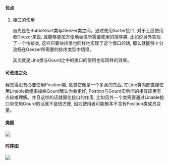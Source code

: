 #### 优点

1. 接口的使用

    首先是在BubbleSort类与Geezer类之间。通过使用Sorter接口, 对于上层使用者Geezer来说, 就能够更加方便地替换所需要使用的排序类, 比如说另外实现了一个快排类, 这样只要快排类也同样地实现了这个借口的话, 那么就能够十分流畅在Geezer所需要的排序类型中切换。

    其次就是Line类与Gourd之中的接口的使用也有同样的效果。



#### 可改进之处

我觉得没有必要使用Position类, 感觉它像是一个多余的东西, 在Line类内部直接使用Linable数组来操纵Gourd我认为会更好, Postion与Gourd实例间的相互应用有点较难理解。并且这样的话就弱化接口的作用, 比如另外一个类需要通过Linable接口来使用Gourd的话就不是很方便, 因为使用者可能根本不含有Position类成员变量。



#### 类图

![](http://www.plantuml.com/plantuml/png/jLJ1SjGm3BtxApmzPGlv0s2MNdhXqA70XM4wtesw3JXsnbQ0qlBlA9RiYKFJ6GxqifedHUz9Uku-eWau3LRr3Y7ScYFeTxqp1miFIjFVpOtU3u1tlgCm8I---xxJ4V3AnnvxxveSw5627HSM_BGebXpHpV0dOoSWxBTIwcXDZ3DxeIRcuG0X2dERctp-KgYYb8h8IkCuOIF3QCk_B_LCt8k8d2GX3UCB8Pcix26hqLdEglSpIYAW5Ay5YP9h3BqxQVGSDBL0cXVzsn3CFQyAt3JeIp-5Jc-jwfQ-j6dOi0PEQ-30m5zdL5iEI6sD-oOoPSOVPYnNPd76URo385KH3VP7qKqhJy75_VkvKUwujOx_wJovzoN0BmZhQvU5YdgkqZGMHvoyzW49ZUddQH_KtvE03xd5UZfkrbGzwxsGT-3ZE5i9KipPbhFpup0XmfKrhf4FHegbAB70JpXE23aT4SQTebKi_Wim_SCpfhRUTFFXY10i3E0mLfDGWwRMJLCdLOkjNqm7CdXDjbuzSvWoP9v8lzPdPricROif-Mdpo_-wUte0yo_AvJAl7jksqg_ak9vmGOeHpmcJrwoIyLDLJWlKjezlIbMwxlcoQ0-kcmRx1m00)





#### 时序图

![](http://www.plantuml.com/plantuml/png/VPD1Ry8m38Nl-HK-SK68EqA8CPKDQOA93jWDXTP0fP2WrD74n8zVN5OQgj9R_DuNvrbknpb9I-wa16hAw09nWXhBOkBsUxIORcn6Q4lr3V6tgc9Z0s_YTZk5Zzf7fb7SBnjdq-rY7ZqANvj5JNXVHZLckbWjQyfiNMFYsNTDYDRHN8Zxiz0R5O5W09bEZ3qRAmd5FKMxpw5Q2SxO2d3aDe0dQFTve2U4kAs6tTl9-mVKoAO7Sv8wGH7kYD6WRhxm5FqqcIOWKnB3NlLkZ0J_ihXUhwBui89atUu0XZp3wZo2gTF9zbKg5Kp0dgV0OsHUh9MNaEEM5ibPpQ3qgQ1WsAYQb0bkRPIHANGwa7inxDKyN_kbC01ReCpXMQruafmakHpEQ24vIdt0eaFuXvKHGgLv7ucNQcmL-8UB_bwv_DXFbCcnENLn7ADEtKdz0G00)

